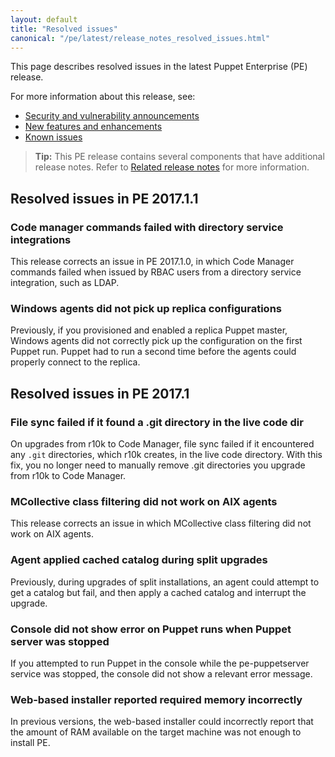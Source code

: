 ```yaml
---
layout: default
title: "Resolved issues"
canonical: "/pe/latest/release_notes_resolved_issues.html"
---
```


This page describes resolved issues in the latest Puppet Enterprise (PE) release.

For more information about this release, see:

* [Security and vulnerability announcements](/security)
* [New features and enhancements](./release_notes.html)
* [Known issues](./release_notes_known_issues.html)

> **Tip:** This PE release contains several components that have additional release notes. Refer to [Related release notes](./release_notes.html#related-release-notes) for more information.

## Resolved issues in PE 2017.1.1

### Code manager commands failed with directory service integrations

This release corrects an issue in PE 2017.1.0, in which Code Manager commands failed when issued by RBAC users from a directory service integration, such as LDAP. <!--PE-19909-->

### Windows agents did not pick up replica configurations

Previously, if you provisioned and enabled a replica Puppet master, Windows agents did not correctly pick up the configuration on the first Puppet run. Puppet had to run a second time before the agents could properly connect to the replica. <!--PE-18642-->


## Resolved issues in PE 2017.1

### File sync failed if it found a .git directory in the live code dir

On upgrades from r10k to Code Manager, file sync failed if it encountered any `.git` directories, which r10k creates, in the live code directory. With this fix, you no longer need to manually remove .git directories you upgrade from r10k to Code Manager. <!--CODEMGMT-922-->

### MCollective class filtering did not work on AIX agents

This release corrects an issue in which MCollective class filtering did not work on AIX agents.

<!--PE-19422-->

### Agent applied cached catalog during split upgrades

Previously, during upgrades of split installations, an agent could attempt to get a catalog but fail, and then apply a cached catalog and interrupt the upgrade.

<!--PE-16909-->

### Console did not show error on Puppet runs when Puppet server was stopped

If you attempted to run Puppet in the console while the pe-puppetserver service was stopped, the console did not show a relevant error message.

<!--PE-19075-->

### Web-based installer reported required memory incorrectly

In previous versions, the web-based installer could incorrectly report that the amount of RAM available on the target machine was not enough to install PE.

<!--PE-8784-->


